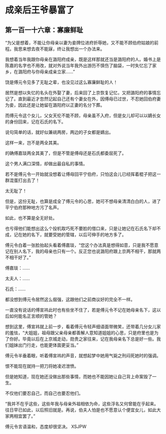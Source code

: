 # 成亲后王爷暴富了 
 ## 第一百一十六章：寡廉鲜耻
  “为父是想着，不能让你母亲以妻为妾牌位进府折辱她，又不能不顾伯府姑娘的前程。我思来想去夜不能寐，终让我想出一个办法来。  
  
 我想着当年我跟你母亲在潞阳府成亲，既是这样那就还当是潞阳府的人。婚书上是陈嘉的名字也不用改，就对外说当年我外出游历不慎伤了脑袋，一时失忆忘了家乡，在潞阳府与你母亲成亲立家……”  
  
 饶是傅元令见多了无耻之辈，也没见过这么寡廉鲜耻的人！  
  
 居然是想以失忆的名头在外娶了妻，后来回了上京恢复记忆，又把潞阳府的事情忘记了。直到最近才忽然记起自己还有个妻女在外，因傅母已过世，不忍她回伯府妻为妾，因此还是让她留在潞阳府以正妻的名分下葬。  
  
 而傅元令这个女儿，父女天伦不能不顾，母亲虽不入府，但是女儿却可以以嫡长女的身份回来，记在石氏的名下。  
  
 说句简单的话，就好似兼祧两房，两边的子女都是嫡出。  
  
 这样一来，岂不是两全其美。  
  
 的确傅嘉琰两全其美了，但是不管是傅母还是石氏都委屈死了。  
  
 这个男人满口深情，却做出最自私的事情。  
  
 若不是傅元令一开始就没想着让傅母回平宁伯府，只怕这会儿已经挥着棍子把这一群混蛋打出去了！  
  
 太无耻了！  
  
 但是，这份无耻，也算是成全了傅元令的心思，她可不想母亲清清白白的人，进了平宁伯府那种地方污了名声。  
  
 如此，也不算是全无好处。  
  
 也亏得他们能想出这么个投机取巧死不要脸的借口来，只是让她记在石氏名下却不成，记在她的名下，就要受她的管辖，以后可伸手的地方多了。  
  
 傅元令白着一张脸抬起头看着傅嘉琰，“您这个办法真是想得如意，只是我不愿意记在别人名下，我的母亲也只有一个。反正您也说潞阳府跟上京两不相干，那就两不相干好了。”  
  
 傅嘉琰：……  
  
 太夫人：……  
  
 石氏：……  
  
 都没想到傅元令居然这么倔强，这跟他们之前商议好的完全不一样。  
  
 一直没有说话的傅宣祎此时也有些坐不住了，若是傅元令不记在她母亲名下，这以后如何能名正言顺的管她？  
  
 想到这里，傅宣祎就上前一步，看着傅元令轻声细语面带微笑，还带着几分女儿家的羞怯，“大姐姐，祖母跟父亲母亲都善解人意知道姐姐的心思，只是府里也是为了你好。毕竟以后在上京城走动，勋贵之家往来，记在我母亲名下总是好一些。我们姐妹出门行走，也能更体面更妥当。”  
  
 傅元令半垂着眼，听着傅宣祎的声音，就想起梦中她用气毙之刑闷死她时的强调。  
  
 恨不能现在就持一把刀将她凌迟泄愤。  
  
 但是她知道，现在她还没做出那些事情，而她也不能因她让自己背上命案毁了一生。  
  
 不仅他们要忍自己，而自己也要忍他们。  
  
 “我并不在乎这些，这些年我与母亲外祖相依为命，这些浮名又何曾能在乎起来。往日早已如此，以后照旧就是。再说，伯夫人怕是也不愿意认个便宜女儿，如此大家两相宜罢了。”  
  
 傅元令言语温和，态度却很坚决。 
XSJPW